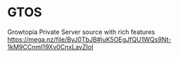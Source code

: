 # GTOS
Growtopia Private Server source with rich features
https://mega.nz/file/ByJ0TbJB#juK5OEgJfQU1WQs9Nt-1kM9CCnmI19Xv0CnxLavZIoI

